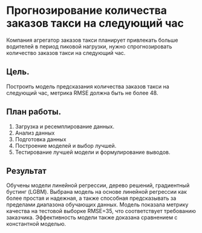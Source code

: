 # Прогнозирование количества заказов такси на следующий час
Компания агрегатор заказов такси планирует привлекать больше водителей в период пиковой нагрузки, нужно спрогнозировать количество заказов такси на следующий час. 
## Цель. 
Построить модель предсказания количества заказов такси на следующий час, метрика RMSE должна быть не более 48.
## План работы.
1. Загрузка и ресемплирование данных.  
2. Анализ данных
3. Подготовка данных
4. Построение моделей и выбор лучшей.
5. Тестирование лучшей модели и формулирование выводов.
## Результат
Обучены модели линейной регрессии, дерево решений, градиентный бустинг (LGBM). Выбрана модель на основе линейной регрессии как более простая и надежная, а также способная предсказывать за пределами диапазона обучающих данных. Модель показала метрику качества на тестовой выборке RMSE=35, что соответствует требованию заказчика. Эффективность модели также доказана сравнением с константной моделью.

